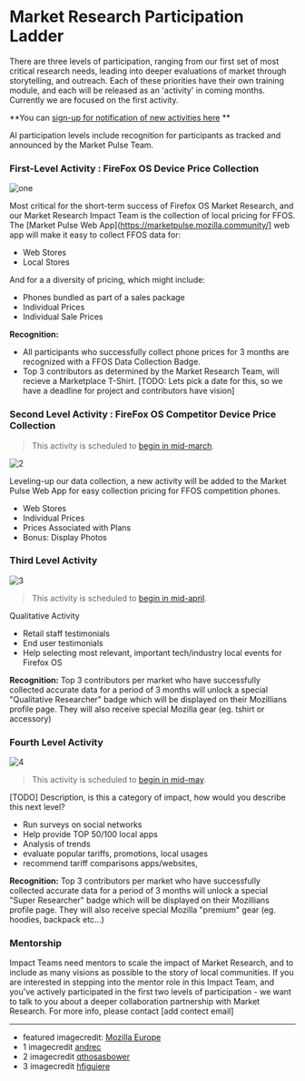 # Market Research Participation Ladder


There are three levels of participation, ranging from our first set of most critical research needs, leading into deeper evaluations of market through storytelling, and outreach.  Each of these priorities have their own training module, and each will be released as an 'activity' in coming months.  Currently we are focused on the first activity. 

**You can [sign-up for notification of new activities here](https://docs.google.com/forms/d/1RLcSS9r1i-gMig1hRBg6gb86VWspvsan5OVdpfRWT-M/viewform?usp=send_form) **

Al participation levels include recognition for participants as tracked and announced by the Market Pulse Team.

### First-Level Activity : FireFox OS Device Price Collection
![one](http://tiptoes.ca/wp-content/uploads/2015/02/2893549851_ef5121f78b_m.jpg)

Most critical for the short-term success of Firefox OS Market Research, and our Market Research Impact Team is the collection of local pricing for FFOS.  The [Market Pulse Web App](https://marketpulse.mozilla.community/] web app will make it easy to collect FFOS data for:

* Web Stores
* Local Stores   

And for a a diversity of pricing, which might include:

* Phones bundled as part of a sales package
* Individual Prices
* Individual Sale Prices

**Recognition:** 
* All participants who successfully collect phone prices for 3 months are recognized with a FFOS Data Collection Badge.
* Top 3 contributors as determined by the Market Research Team, will recieve a Marketplace T-Shirt.
[TODO: Lets pick a date for this, so we have a deadline for project and contributors have vision] 

### Second Level Activity : FireFox OS Competitor Device Price Collection
> This activity is scheduled to [begin in mid-march](https://docs.google.com/forms/d/1RLcSS9r1i-gMig1hRBg6gb86VWspvsan5OVdpfRWT-M/viewform?usp=send_form). 

![2](http://tiptoes.ca/wp-content/uploads/2015/02/3563420741_847725b086_m.jpg)

Leveling-up our data collection, a new activity will be added to the Market Pulse Web App for easy collection pricing for FFOS competition phones.


* Web Stores
* Individual Prices
* Prices Associated with Plans
* Bonus: Display Photos

### Third Level Activity

![3](http://tiptoes.ca/wp-content/uploads/2015/02/4802869688_cdc82146a0_m.jpg)

> This activity is scheduled to [begin in mid-april](https://docs.google.com/forms/d/1RLcSS9r1i-gMig1hRBg6gb86VWspvsan5OVdpfRWT-M/viewform?usp=send_form). 

Qualitative Activity

* Retail staff testimonials
* End user testimonials
* Help selecting most relevant, important tech/industry local events for Firefox OS

**Recognition:** Top 3 contributors per market who have successfully collected accurate data for a period of 3 months will unlock a special "Qualitative Researcher" badge which will be displayed on their Mozillians profile page. They will also receive special Mozilla gear (eg. tshirt or accessory)

### Fourth Level Activity

![4](http://tiptoes.ca/wp-content/uploads/2015/02/4119973735_af899a27e9_q.jpg)

> This activity is scheduled to [begin in mid-may](https://docs.google.com/forms/d/1RLcSS9r1i-gMig1hRBg6gb86VWspvsan5OVdpfRWT-M/viewform?usp=send_form). 

[TODO] Description, is this a category of impact, how would you describe this next level?

* Run surveys on social networks
* Help provide TOP 50/100 local apps
* Analysis of trends
* evaluate popular tariffs, promotions, local usages
* recommend tariff comparisons apps/websites, 

**Recognition:** Top 3 contributors per market who have successfully collected accurate data for a period of 3 months will unlock a special "Super Researcher" badge which will be displayed on their Mozillians profile page. They will also receive special Mozilla "premium" gear (eg. hoodies, backpack etc...)

### Mentorship

Impact Teams need mentors to scale the impact of Market Research, and to include as many visions as possible to the story of local communities.  If you are interested in stepping into the mentor role in this Impact Team, and you've actively participated in the first two levels of participation - we want to talk to you about a deeper collaboration partnership with Market Research.  For more info, please contact [add contect email]


---

* featured imagecredit: [Mozilla Europe](https://www.flickr.com/photos/mozillaeu/)
* 1 imagecredit [andrec](https://www.flickr.com/photos/andrec/)
* 2 imagecredit [qthosasbower](https://www.flickr.com/photos/qthomasbower/)
* 3 imagecredit [hfiguiere]()
